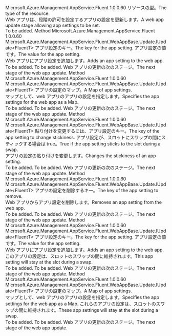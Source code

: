 <Type Name="IWithAppSettings&lt;FluentT&gt;" FullName="Microsoft.Azure.Management.AppService.Fluent.WebAppBase.Update.IWithAppSettings&lt;FluentT&gt;">
  <TypeSignature Language="C#" Value="public interface IWithAppSettings&lt;FluentT&gt;" />
  <TypeSignature Language="ILAsm" Value=".class public interface auto ansi abstract IWithAppSettings`1&lt;FluentT&gt;" />
  <TypeSignature Language="DocId" Value="T:Microsoft.Azure.Management.AppService.Fluent.WebAppBase.Update.IWithAppSettings`1" />
  <TypeSignature Language="VB.NET" Value="Public Interface IWithAppSettings(Of FluentT)" />
  <TypeSignature Language="F#" Value="type IWithAppSettings&lt;'FluentT&gt; = interface" />
  <AssemblyInfo>
    <AssemblyName>Microsoft.Azure.Management.AppService.Fluent</AssemblyName>
    <AssemblyVersion>1.0.0.60</AssemblyVersion>
  </AssemblyInfo>
  <TypeParameters>
    <TypeParameter Name="FluentT" />
  </TypeParameters>
  <Interfaces />
  <Docs>
    <typeparam name="FluentT"><span data-ttu-id="64987-101">リソースの型。</span><span class="sxs-lookup"><span data-stu-id="64987-101">The type of the resource.</span></span></typeparam>
    <summary>
            <span data-ttu-id="64987-102">Web アプリは、段階の許可を設定するアプリの設定を更新します。</span><span class="sxs-lookup"><span data-stu-id="64987-102">A web app update stage allowing app settings to be set.</span></span>
            </summary>
    <remarks>To be added.</remarks>
  </Docs>
  <Members>
    <Member MemberName="WithAppSetting">
      <MemberSignature Language="C#" Value="public Microsoft.Azure.Management.AppService.Fluent.WebAppBase.Update.IUpdate&lt;FluentT&gt; WithAppSetting (string key, string value);" />
      <MemberSignature Language="ILAsm" Value=".method public hidebysig newslot virtual instance class Microsoft.Azure.Management.AppService.Fluent.WebAppBase.Update.IUpdate`1&lt;!FluentT&gt; WithAppSetting(string key, string value) cil managed" />
      <MemberSignature Language="DocId" Value="M:Microsoft.Azure.Management.AppService.Fluent.WebAppBase.Update.IWithAppSettings`1.WithAppSetting(System.String,System.String)" />
      <MemberSignature Language="VB.NET" Value="Public Function WithAppSetting (key As String, value As String) As IUpdate(Of FluentT)" />
      <MemberSignature Language="F#" Value="abstract member WithAppSetting : string * string -&gt; Microsoft.Azure.Management.AppService.Fluent.WebAppBase.Update.IUpdate&lt;'FluentT&gt;" Usage="iWithAppSettings.WithAppSetting (key, value)" />
      <MemberType>Method</MemberType>
      <AssemblyInfo>
        <AssemblyName>Microsoft.Azure.Management.AppService.Fluent</AssemblyName>
        <AssemblyVersion>1.0.0.60</AssemblyVersion>
      </AssemblyInfo>
      <ReturnValue>
        <ReturnType>Microsoft.Azure.Management.AppService.Fluent.WebAppBase.Update.IUpdate&lt;FluentT&gt;</ReturnType>
      </ReturnValue>
      <Parameters>
        <Parameter Name="key" Type="System.String" />
        <Parameter Name="value" Type="System.String" />
      </Parameters>
      <Docs>
        <param name="key"><span data-ttu-id="64987-103">アプリ設定のキー。</span><span class="sxs-lookup"><span data-stu-id="64987-103">The key for the app setting.</span></span></param>
        <param name="value"><span data-ttu-id="64987-104">アプリ設定の値です。</span><span class="sxs-lookup"><span data-stu-id="64987-104">The value for the app setting.</span></span></param>
        <summary>
            <span data-ttu-id="64987-105">Web アプリにアプリ設定を追加します。</span><span class="sxs-lookup"><span data-stu-id="64987-105">Adds an app setting to the web app.</span></span>
            </summary>
        <returns>To be added.</returns>
        <remarks>To be added.</remarks>
        <return><span data-ttu-id="64987-106">Web アプリの更新の次のステージ。</span><span class="sxs-lookup"><span data-stu-id="64987-106">The next stage of the web app update.</span></span></return>
      </Docs>
    </Member>
    <Member MemberName="WithAppSettings">
      <MemberSignature Language="C#" Value="public Microsoft.Azure.Management.AppService.Fluent.WebAppBase.Update.IUpdate&lt;FluentT&gt; WithAppSettings (System.Collections.Generic.IDictionary&lt;string,string&gt; settings);" />
      <MemberSignature Language="ILAsm" Value=".method public hidebysig newslot virtual instance class Microsoft.Azure.Management.AppService.Fluent.WebAppBase.Update.IUpdate`1&lt;!FluentT&gt; WithAppSettings(class System.Collections.Generic.IDictionary`2&lt;string, string&gt; settings) cil managed" />
      <MemberSignature Language="DocId" Value="M:Microsoft.Azure.Management.AppService.Fluent.WebAppBase.Update.IWithAppSettings`1.WithAppSettings(System.Collections.Generic.IDictionary{System.String,System.String})" />
      <MemberSignature Language="VB.NET" Value="Public Function WithAppSettings (settings As IDictionary(Of String, String)) As IUpdate(Of FluentT)" />
      <MemberSignature Language="F#" Value="abstract member WithAppSettings : System.Collections.Generic.IDictionary&lt;string, string&gt; -&gt; Microsoft.Azure.Management.AppService.Fluent.WebAppBase.Update.IUpdate&lt;'FluentT&gt;" Usage="iWithAppSettings.WithAppSettings settings" />
      <MemberType>Method</MemberType>
      <AssemblyInfo>
        <AssemblyName>Microsoft.Azure.Management.AppService.Fluent</AssemblyName>
        <AssemblyVersion>1.0.0.60</AssemblyVersion>
      </AssemblyInfo>
      <ReturnValue>
        <ReturnType>Microsoft.Azure.Management.AppService.Fluent.WebAppBase.Update.IUpdate&lt;FluentT&gt;</ReturnType>
      </ReturnValue>
      <Parameters>
        <Parameter Name="settings" Type="System.Collections.Generic.IDictionary&lt;System.String,System.String&gt;" />
      </Parameters>
      <Docs>
        <param name="settings"><span data-ttu-id="64987-107">アプリの設定のマップ。</span><span class="sxs-lookup"><span data-stu-id="64987-107">A  Map of app settings.</span></span></param>
        <summary>
            <span data-ttu-id="64987-108">マップとして、web アプリのアプリの設定を指定します。</span><span class="sxs-lookup"><span data-stu-id="64987-108">Specifies the app settings for the web app as a  Map.</span></span>
            </summary>
        <returns>To be added.</returns>
        <remarks>To be added.</remarks>
        <return><span data-ttu-id="64987-109">Web アプリの更新の次のステージ。</span><span class="sxs-lookup"><span data-stu-id="64987-109">The next stage of the web app update.</span></span></return>
      </Docs>
    </Member>
    <Member MemberName="WithAppSettingStickiness">
      <MemberSignature Language="C#" Value="public Microsoft.Azure.Management.AppService.Fluent.WebAppBase.Update.IUpdate&lt;FluentT&gt; WithAppSettingStickiness (string key, bool sticky);" />
      <MemberSignature Language="ILAsm" Value=".method public hidebysig newslot virtual instance class Microsoft.Azure.Management.AppService.Fluent.WebAppBase.Update.IUpdate`1&lt;!FluentT&gt; WithAppSettingStickiness(string key, bool sticky) cil managed" />
      <MemberSignature Language="DocId" Value="M:Microsoft.Azure.Management.AppService.Fluent.WebAppBase.Update.IWithAppSettings`1.WithAppSettingStickiness(System.String,System.Boolean)" />
      <MemberSignature Language="VB.NET" Value="Public Function WithAppSettingStickiness (key As String, sticky As Boolean) As IUpdate(Of FluentT)" />
      <MemberSignature Language="F#" Value="abstract member WithAppSettingStickiness : string * bool -&gt; Microsoft.Azure.Management.AppService.Fluent.WebAppBase.Update.IUpdate&lt;'FluentT&gt;" Usage="iWithAppSettings.WithAppSettingStickiness (key, sticky)" />
      <MemberType>Method</MemberType>
      <AssemblyInfo>
        <AssemblyName>Microsoft.Azure.Management.AppService.Fluent</AssemblyName>
        <AssemblyVersion>1.0.0.60</AssemblyVersion>
      </AssemblyInfo>
      <ReturnValue>
        <ReturnType>Microsoft.Azure.Management.AppService.Fluent.WebAppBase.Update.IUpdate&lt;FluentT&gt;</ReturnType>
      </ReturnValue>
      <Parameters>
        <Parameter Name="key" Type="System.String" />
        <Parameter Name="sticky" Type="System.Boolean" />
      </Parameters>
      <Docs>
        <param name="key"><span data-ttu-id="64987-110">貼り付けを変更するには、アプリ設定のキー。</span><span class="sxs-lookup"><span data-stu-id="64987-110">The key of the app setting to change stickiness.</span></span></param>
        <param name="sticky"><span data-ttu-id="64987-111">アプリ設定が、スロットにスワップの間にスティックする場合は true。</span><span class="sxs-lookup"><span data-stu-id="64987-111">True if the app setting sticks to the slot during a swap.</span></span></param>
        <summary>
            <span data-ttu-id="64987-112">アプリの設定の貼り付けを変更します。</span><span class="sxs-lookup"><span data-stu-id="64987-112">Changes the stickiness of an app setting.</span></span>
            </summary>
        <returns>To be added.</returns>
        <remarks>To be added.</remarks>
        <return><span data-ttu-id="64987-113">Web アプリの更新の次のステージ。</span><span class="sxs-lookup"><span data-stu-id="64987-113">The next stage of the web app update.</span></span></return>
      </Docs>
    </Member>
    <Member MemberName="WithoutAppSetting">
      <MemberSignature Language="C#" Value="public Microsoft.Azure.Management.AppService.Fluent.WebAppBase.Update.IUpdate&lt;FluentT&gt; WithoutAppSetting (string key);" />
      <MemberSignature Language="ILAsm" Value=".method public hidebysig newslot virtual instance class Microsoft.Azure.Management.AppService.Fluent.WebAppBase.Update.IUpdate`1&lt;!FluentT&gt; WithoutAppSetting(string key) cil managed" />
      <MemberSignature Language="DocId" Value="M:Microsoft.Azure.Management.AppService.Fluent.WebAppBase.Update.IWithAppSettings`1.WithoutAppSetting(System.String)" />
      <MemberSignature Language="VB.NET" Value="Public Function WithoutAppSetting (key As String) As IUpdate(Of FluentT)" />
      <MemberSignature Language="F#" Value="abstract member WithoutAppSetting : string -&gt; Microsoft.Azure.Management.AppService.Fluent.WebAppBase.Update.IUpdate&lt;'FluentT&gt;" Usage="iWithAppSettings.WithoutAppSetting key" />
      <MemberType>Method</MemberType>
      <AssemblyInfo>
        <AssemblyName>Microsoft.Azure.Management.AppService.Fluent</AssemblyName>
        <AssemblyVersion>1.0.0.60</AssemblyVersion>
      </AssemblyInfo>
      <ReturnValue>
        <ReturnType>Microsoft.Azure.Management.AppService.Fluent.WebAppBase.Update.IUpdate&lt;FluentT&gt;</ReturnType>
      </ReturnValue>
      <Parameters>
        <Parameter Name="key" Type="System.String" />
      </Parameters>
      <Docs>
        <param name="key"><span data-ttu-id="64987-114">アプリの設定を削除するキー。</span><span class="sxs-lookup"><span data-stu-id="64987-114">The key of the app setting to remove.</span></span></param>
        <summary>
            <span data-ttu-id="64987-115">Web アプリからアプリ設定を削除します。</span><span class="sxs-lookup"><span data-stu-id="64987-115">Removes an app setting from the web app.</span></span>
            </summary>
        <returns>To be added.</returns>
        <remarks>To be added.</remarks>
        <return><span data-ttu-id="64987-116">Web アプリの更新の次のステージ。</span><span class="sxs-lookup"><span data-stu-id="64987-116">The next stage of the web app update.</span></span></return>
      </Docs>
    </Member>
    <Member MemberName="WithStickyAppSetting">
      <MemberSignature Language="C#" Value="public Microsoft.Azure.Management.AppService.Fluent.WebAppBase.Update.IUpdate&lt;FluentT&gt; WithStickyAppSetting (string key, string value);" />
      <MemberSignature Language="ILAsm" Value=".method public hidebysig newslot virtual instance class Microsoft.Azure.Management.AppService.Fluent.WebAppBase.Update.IUpdate`1&lt;!FluentT&gt; WithStickyAppSetting(string key, string value) cil managed" />
      <MemberSignature Language="DocId" Value="M:Microsoft.Azure.Management.AppService.Fluent.WebAppBase.Update.IWithAppSettings`1.WithStickyAppSetting(System.String,System.String)" />
      <MemberSignature Language="VB.NET" Value="Public Function WithStickyAppSetting (key As String, value As String) As IUpdate(Of FluentT)" />
      <MemberSignature Language="F#" Value="abstract member WithStickyAppSetting : string * string -&gt; Microsoft.Azure.Management.AppService.Fluent.WebAppBase.Update.IUpdate&lt;'FluentT&gt;" Usage="iWithAppSettings.WithStickyAppSetting (key, value)" />
      <MemberType>Method</MemberType>
      <AssemblyInfo>
        <AssemblyName>Microsoft.Azure.Management.AppService.Fluent</AssemblyName>
        <AssemblyVersion>1.0.0.60</AssemblyVersion>
      </AssemblyInfo>
      <ReturnValue>
        <ReturnType>Microsoft.Azure.Management.AppService.Fluent.WebAppBase.Update.IUpdate&lt;FluentT&gt;</ReturnType>
      </ReturnValue>
      <Parameters>
        <Parameter Name="key" Type="System.String" />
        <Parameter Name="value" Type="System.String" />
      </Parameters>
      <Docs>
        <param name="key"><span data-ttu-id="64987-117">アプリ設定のキー。</span><span class="sxs-lookup"><span data-stu-id="64987-117">The key for the app setting.</span></span></param>
        <param name="value"><span data-ttu-id="64987-118">アプリ設定の値です。</span><span class="sxs-lookup"><span data-stu-id="64987-118">The value for the app setting.</span></span></param>
        <summary>
            <span data-ttu-id="64987-119">Web アプリにアプリ設定を追加します。</span><span class="sxs-lookup"><span data-stu-id="64987-119">Adds an app setting to the web app.</span></span> <span data-ttu-id="64987-120">このアプリの設定は、スロットのスワップの間に維持されます。</span><span class="sxs-lookup"><span data-stu-id="64987-120">This app setting will stay at the slot during a swap.</span></span>
            </summary>
        <returns>To be added.</returns>
        <remarks>To be added.</remarks>
        <return><span data-ttu-id="64987-121">Web アプリの更新の次のステージ。</span><span class="sxs-lookup"><span data-stu-id="64987-121">The next stage of the web app update.</span></span></return>
      </Docs>
    </Member>
    <Member MemberName="WithStickyAppSettings">
      <MemberSignature Language="C#" Value="public Microsoft.Azure.Management.AppService.Fluent.WebAppBase.Update.IUpdate&lt;FluentT&gt; WithStickyAppSettings (System.Collections.Generic.IDictionary&lt;string,string&gt; settings);" />
      <MemberSignature Language="ILAsm" Value=".method public hidebysig newslot virtual instance class Microsoft.Azure.Management.AppService.Fluent.WebAppBase.Update.IUpdate`1&lt;!FluentT&gt; WithStickyAppSettings(class System.Collections.Generic.IDictionary`2&lt;string, string&gt; settings) cil managed" />
      <MemberSignature Language="DocId" Value="M:Microsoft.Azure.Management.AppService.Fluent.WebAppBase.Update.IWithAppSettings`1.WithStickyAppSettings(System.Collections.Generic.IDictionary{System.String,System.String})" />
      <MemberSignature Language="VB.NET" Value="Public Function WithStickyAppSettings (settings As IDictionary(Of String, String)) As IUpdate(Of FluentT)" />
      <MemberSignature Language="F#" Value="abstract member WithStickyAppSettings : System.Collections.Generic.IDictionary&lt;string, string&gt; -&gt; Microsoft.Azure.Management.AppService.Fluent.WebAppBase.Update.IUpdate&lt;'FluentT&gt;" Usage="iWithAppSettings.WithStickyAppSettings settings" />
      <MemberType>Method</MemberType>
      <AssemblyInfo>
        <AssemblyName>Microsoft.Azure.Management.AppService.Fluent</AssemblyName>
        <AssemblyVersion>1.0.0.60</AssemblyVersion>
      </AssemblyInfo>
      <ReturnValue>
        <ReturnType>Microsoft.Azure.Management.AppService.Fluent.WebAppBase.Update.IUpdate&lt;FluentT&gt;</ReturnType>
      </ReturnValue>
      <Parameters>
        <Parameter Name="settings" Type="System.Collections.Generic.IDictionary&lt;System.String,System.String&gt;" />
      </Parameters>
      <Docs>
        <param name="settings"><span data-ttu-id="64987-122">アプリの設定のマップ。</span><span class="sxs-lookup"><span data-stu-id="64987-122">A  Map of app settings.</span></span></param>
        <summary>
            <span data-ttu-id="64987-123">マップとして、web アプリのアプリの設定を指定します。</span><span class="sxs-lookup"><span data-stu-id="64987-123">Specifies the app settings for the web app as a  Map.</span></span> <span data-ttu-id="64987-124">これらのアプリの設定は、スロットのスワップの間に維持されます。</span><span class="sxs-lookup"><span data-stu-id="64987-124">These app settings will stay at the slot during a swap.</span></span>
            </summary>
        <returns>To be added.</returns>
        <remarks>To be added.</remarks>
        <return><span data-ttu-id="64987-125">Web アプリの更新の次のステージ。</span><span class="sxs-lookup"><span data-stu-id="64987-125">The next stage of the web app update.</span></span></return>
      </Docs>
    </Member>
  </Members>
</Type>